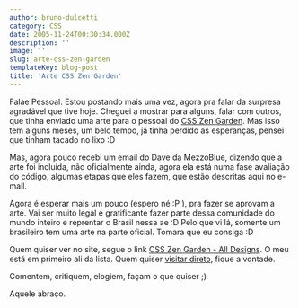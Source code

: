 ```yaml
---
author: bruno-dulcetti
category: CSS
date: 2005-11-24T00:30:34.000Z
description: ''
image: ''
slug: arte-css-zen-garden
templateKey: blog-post
title: 'Arte CSS Zen Garden'
---
```


Falae Pessoal. Estou postando mais uma vez, agora pra falar da surpresa agradável que tive hoje. Cheguei a mostrar para alguns, falar com outros, que tinha enviado uma arte para o pessoal do [CSS Zen Garden](http://www.csszengarden.com 'Entrar no Site CSS Zen Garden '). Mas isso tem alguns meses, um belo tempo, já tinha perdido as esperanças, pensei que tinham tacado no lixo :D

Mas, agora pouco recebi um email do Dave da MezzoBlue, dizendo que a arte foi incluída, não oficialmente ainda, agora ela está numa fase avaliação do código, algumas etapas que eles fazem, que estão descritas aqui no e-mail.

Agora é esperar mais um pouco (espero né :P ), pra fazer se aprovam a arte. Vai ser muito legal e gratificante fazer parte dessa comunidade do mundo inteiro e reprentar o Brasil nessa ae :D Pelo que vi lá, somente um brasileiro tem uma arte na parte oficial. Tomara que eu consiga :D

Quem quiser ver no site, segue o link [CSS Zen Garden - All Designs](http://www.mezzoblue.com/zengarden/alldesigns/ 'Visitar All Designs | CSS Zen Garden '). O meu está em primeiro ali da lista. Quem quiser [visitar direto](http://www.csszengarden.com/?cssfile=http://brunodulcetti.com/projetos/zengarden/sample.css), fique a vontade.

Comentem, critiquem, elogiem, façam o que quiser ;)

Aquele abraço.
